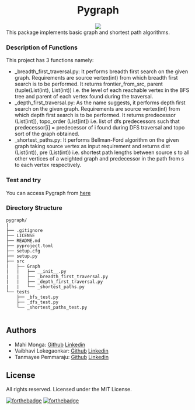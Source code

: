 <div align="center"><h1>Pygraph</h1></div>
<div align="center">
<a href="https://www.python.org/"><img src=https://forthebadge.com/images/badges/made-with-python.svg ></a>
</div>
This package implements basic graph and shortest path algorithms.


### Description of Functions
This project has 3 functions namely:
- _breadth_first_traversal.py: It performs breadth first search on the given graph. Requirements are source vertex(int) from which breadth first search is to be performed. It returns frontier_from_src, parent (tuple(List(int), List(int)) i.e. the level of each reachable vertex in the BFS tree and parent of each vertex found during the traversal.
- _depth_first_traversal.py: As the name suggests, it performs depth first search on the given graph. Requirements are source vertex(int) from which depth first search is to be performed. It returns predecessor (List[int]), topo_order (List[int]) i.e. list of dfs predecessors such that predecessor[i] = predecessor of i found during DFS traversal and topo sort of the graph obtained.
- _shortest_paths.py: It performs Bellman-Ford algorithm on the given graph taking source vertex as input requirement and returns dist (List(int)), pre (List(int)) i.e. shortest path lengths between source s to all other vertices of a weighted graph and predecessor in the path from s to each vertex respectively.



### Test and try 
You can access Pygraph from [here](https://test.pypi.org/project/pygraph-mUsICm345-v2-2/0.0.1/)


### Directory Structure
```
pygraph/
|
├── .gitignore
├── LICENSE
├── README.md
├── pyproject.toml
├── setup.cfg
├── setup.py
├── src
|   ├── Graph
|   |   ├── __init__.py
|   |   ├── _breadth_first_traversal.py
|   |   ├── _depth_first_traversal.py
|   |   └── _shortest_paths.py
└── tests
    ├── _bfs_test.py
    ├── _dfs_test.py
    └── _shortest_paths_test.py


```
## Authors

- Mahi Monga: [Github](https://github.com/mahimonga) [Linkedin](https://www.linkedin.com/in/mahimonga/)
- Vaibhavi Lokegaonkar: [Github](https://github.com/Vaibhavi1707) [Linkedin](https://www.linkedin.com/in/vaibhavi-lokegaonkar-06b844195/)
- Tanmayee Pemmaraju: [Github](https://github.com/priyansi) [Linkedin](https://www.linkedin.com/in/tanmayee-pemmaraju-2abb841aa/)


## License

All rights reserved. Licensed under the MIT License.

[![forthebadge](https://forthebadge.com/images/badges/built-with-love.svg)](https://forthebadge.com)
[![forthebadge](https://forthebadge.com/images/badges/open-source.svg)](https://forthebadge.com)
